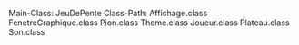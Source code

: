 Main-Class: JeuDePente
Class-Path: Affichage.class FenetreGraphique.class Pion.class Theme.class Joueur.class Plateau.class Son.class
